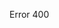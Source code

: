 Error 400

<!--

# In Stagrâm, a Zøncøm!

*by Tikto Tweet*

Ten thousand years before the age of man,  
When tales of ducks and goats were but a dream,  
Indomitable forces roamed the land:  
The Zøncøm! Just the name evokes a scream!

Primordial anathemas, jaws unhinged,  
Devouring all content in their path.  
From Ghost Forrest was sighted, on the fringe,  
A Zøncøm, set to destroy fore and aft.

Together, Stagrâm's children fought the foe,  
Denying it the webs for which it vied,  
They starved the beast, stopping it to grow,  
And with a greedy bellow, there it died.

More Zøncøm slumber 'neath the ocean's churn,  
And without vigilance they will return...

-->
